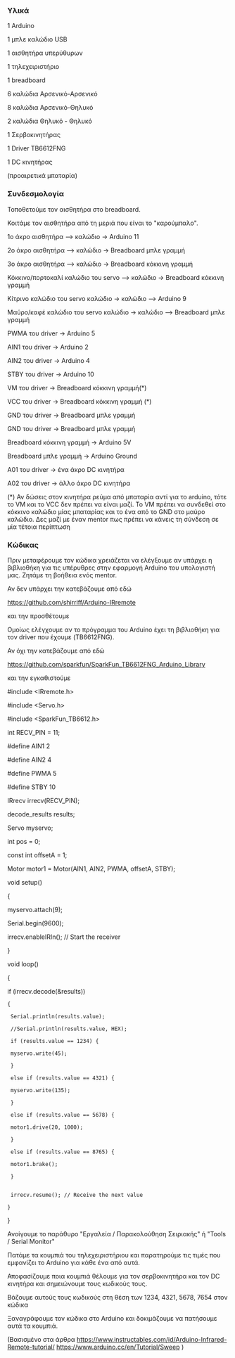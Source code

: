 ### Υλικά

1 Arduino

1 μπλε καλώδιο USB

1 αισθητήρα υπερύθυρων

1 τηλεχειριστήριο

1 breadboard

6 καλώδια Αρσενικό-Αρσενικό

8 καλώδια Αρσενικό-Θηλυκό

2 καλώδια Θηλυκό - Θηλυκό

1 Σερβοκινητήρας

1 Driver TB6612FNG

1 DC κινητήρας

(προαιρετικά μπαταρία)



### Συνδεσμολογία

Τοποθετούμε τον αισθητήρα στο breadboard.

Κοιτάμε τον αισθητήρα από τη μεριά που είναι το "καρούμπαλο".

1ο άκρο αισθητήρα –> καλώδιο -> Arduino 11

2o άκρο αισθητήρα –> καλώδιο -> Breadboard μπλε γραμμή

3o άκρο αισθητήρα –> καλώδιο -> Breadboard κόκκινη γραμμή

Κόκκινο/πορτοκαλί καλώδιο του servo –> καλώδιο -> Breadboard κόκκινη γραμμή

Κίτρινο καλώδιο του servo καλώδιο -> καλώδιο –> Arduino 9

Μαύρο/καφέ καλώδιο του servo καλώδιο -> καλώδιο –> Breadboard μπλε γραμμή

PWMA του driver -> Arduino 5

AIN1 του driver -> Arduino 2

AIN2 του driver -> Arduino 4

STBY του driver -> Arduino 10

VM του driver -> Breadboard κόκκινη γραμμή(*)

VCC του driver -> Breadboard κόκκινη γραμμή (*)

GND του driver -> Breadboard μπλε γραμμή

GND του driver -> Breadboard μπλε γραμμή

Breadboard κόκκινη γραμμή -> Arduino 5V

Breadboard μπλε γραμμή -> Arduino Ground

A01 του driver -> ένα άκρο DC κινητήρα

A02 του driver -> άλλο άκρο DC κινητήρα

(*) Αν δώσεις στον κινητήρα ρεύμα από μπαταρία αντί για το arduino, τότε το VM και το VCC δεν πρέπει να είναι μαζί.
Το VM πρέπει να συνδεθεί στο κόκκινο καλώδιο μίας μπαταρίας και το ένα από το GND στο μαύρο καλώδιο.
Δες μαζί με έναν mentor πως πρέπει να κάνεις τη σύνδεση σε μία τέτοια περίπτωση


### Κώδικας

Πριν μεταφέρουμε τον κώδικα χρειάζεται να ελέγξουμε αν υπάρχει η βιβλιοθήκη για τις υπέρυθρες στην εφαρμογή Arduino του υπολογιστή μας. Ζητάμε τη βοήθεια ενός mentor.

Αν δεν υπάρχει την κατεβάζουμε από εδώ

https://github.com/shirriff/Arduino-IRremote

και την προσθέτουμε

Ομοίως ελέγχουμε αν το πρόγραμμα του Arduino έχει τη βιβλιοθήκη για τον driver που έχουμε (TB6612FNG).

Αν όχι την κατεβάζουμε από εδώ

https://github.com/sparkfun/SparkFun_TB6612FNG_Arduino_Library

και την εγκαθιστούμε


#include <IRremote.h>

#include <Servo.h>

#include <SparkFun_TB6612.h>

int RECV_PIN = 11;

#define AIN1 2

#define AIN2 4

#define PWMA 5

#define STBY 10

IRrecv irrecv(RECV_PIN);

decode_results results;

Servo myservo;

int pos = 0;

const int offsetA = 1;

Motor motor1 = Motor(AIN1, AIN2, PWMA, offsetA, STBY);


void setup()

{

  myservo.attach(9);

  Serial.begin(9600);
  
  irrecv.enableIRIn(); // Start the receiver
  
}



void loop()

{

  if (irrecv.decode(&results))
  
    {
    
     Serial.println(results.value);
     
     //Serial.println(results.value, HEX);
     
     if (results.value == 1234) {
     
     myservo.write(45); 
     
     }
     
     else if (results.value == 4321) {
     
     myservo.write(135); 
     
     }

     else if (results.value == 5678) {
     
     motor1.drive(20, 1000); 
     
     }

     else if (results.value == 8765) {
     
     motor1.brake(); 
     
     }


     irrecv.resume(); // Receive the next value
     
    }
    
}


Ανοίγουμε το παράθυρο "Εργαλεία / Παρακολούθηση Σειριακής" ή "Tools / Serial Monitor"

Πατάμε τα κουμπιά του τηλεχειριστήριου και παρατηρούμε τις τιμές που εμφανίζει το Arduino για κάθε ένα από αυτά.

Αποφασίζουμε ποια κουμπιά θέλουμε για τον σερβοκινητήρα και τον DC κινητήρα και σημειώνουμε τους κωδικούς τους.

Βάζουμε αυτούς τους κωδικούς στη θέση των 1234, 4321, 5678, 7654 στον κώδικα

Ξαναγράφουμε τον κώδικα στο Arduino και δοκιμάζουμε να πατήσουμε αυτά τα κουμπιά.



(Βασισμένο στα άρθρα
https://www.instructables.com/id/Arduino-Infrared-Remote-tutorial/
https://www.arduino.cc/en/Tutorial/Sweep
)

